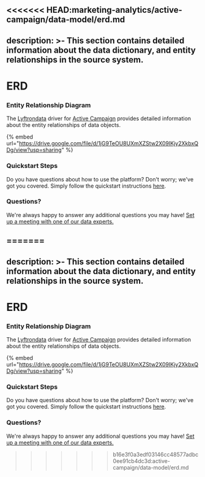 <<<<<<< HEAD:marketing-analytics/active-campaign/data-model/erd.md
---
description: >-
  This section contains detailed information about the data dictionary, and
  entity relationships in the source system.
---

# ERD

### Entity Relationship Diagram

The [Lyftrondata](https://www.lyftrondata.com/) driver for [Active Campaign](https://www.lyftrondata.com/integration/marketing-analytics/active-campaign//) provides detailed information about the entity relationships of data objects.

{% embed url="https://drive.google.com/file/d/1jG9TeOU8UXmXZStw2X09IKjy2XkbxQDg/view?usp=sharing" %}
### Quickstart Steps

Do you have questions about how to use the platform? Don't worry; we've got you covered. Simply follow the quickstart instructions [here](../../../../quickstart-steps.md).

### Questions? <a href="#questions" id="questions"></a>

We're always happy to answer any additional questions you may have! [Set up a meeting with one of our data experts.](https://www.lyftrondata.com/book-a-meeting/)

=======
---
description: >-
  This section contains detailed information about the data dictionary, and
  entity relationships in the source system.
---

# ERD

### Entity Relationship Diagram

The [Lyftrondata](https://www.lyftrondata.com/) driver for [Active Campaign](https://www.lyftrondata.com/integration/marketing-analytics/active-campaign//) provides detailed information about the entity relationships of data objects.

{% embed url="https://drive.google.com/file/d/1jG9TeOU8UXmXZStw2X09IKjy2XkbxQDg/view?usp=sharing" %}
### Quickstart Steps

Do you have questions about how to use the platform? Don't worry; we've got you covered. Simply follow the quickstart instructions [here](../../../../quickstart-steps.md).

### Questions? <a href="#questions" id="questions"></a>

We're always happy to answer any additional questions you may have! [Set up a meeting with one of our data experts.](https://www.lyftrondata.com/book-a-meeting/)

>>>>>>> b16e3f0a3edf03146cc48577adbc0ee91cb4dc3d:active-campaign/data-model/erd.md
